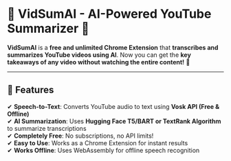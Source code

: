 # 🎥 VidSumAI - AI-Powered YouTube Summarizer 🚀

**VidSumAI** is a **free and unlimited Chrome Extension** that **transcribes and summarizes YouTube videos using AI**. Now you can get the **key takeaways of any video without watching the entire content!** 🎯  

---

## 🚀 **Features**
✔ **Speech-to-Text**: Converts YouTube audio to text using **Vosk API (Free & Offline)**  
✔ **AI Summarization**: Uses **Hugging Face T5/BART or TextRank Algorithm** to summarize transcriptions  
✔ **Completely Free**: No subscriptions, no API limits!  
✔ **Easy to Use**: Works as a Chrome Extension for instant results  
✔ **Works Offline**: Uses WebAssembly for offline speech recognition  